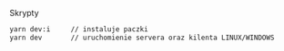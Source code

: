 Skrypty

```bash
yarn dev:i     // instaluje paczki
yarn dev       // uruchomienie servera oraz kilenta LINUX/WINDOWS
```
